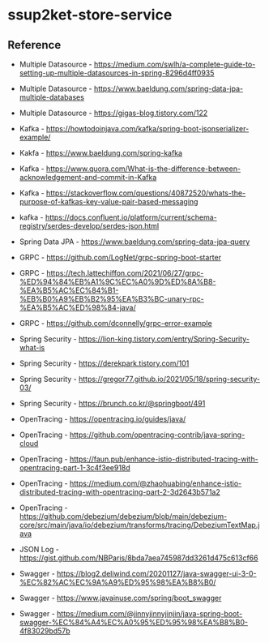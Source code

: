 # ssup2ket-store-service

## Reference

* Multiple Datasource - https://medium.com/swlh/a-complete-guide-to-setting-up-multiple-datasources-in-spring-8296d4ff0935
* Multiple Datasource - https://www.baeldung.com/spring-data-jpa-multiple-databases
* Multiple Datasource - https://gigas-blog.tistory.com/122

* Kafka - https://howtodoinjava.com/kafka/spring-boot-jsonserializer-example/
* Kakfa - https://www.baeldung.com/spring-kafka
* Kafka - https://www.quora.com/What-is-the-difference-between-acknowledgement-and-commit-in-Kafka
* Kafka - https://stackoverflow.com/questions/40872520/whats-the-purpose-of-kafkas-key-value-pair-based-messaging
* kafka - https://docs.confluent.io/platform/current/schema-registry/serdes-develop/serdes-json.html

* Spring Data JPA - https://www.baeldung.com/spring-data-jpa-query

* GRPC - https://github.com/LogNet/grpc-spring-boot-starter
* GRPC - https://tech.lattechiffon.com/2021/06/27/grpc-%ED%94%84%EB%A1%9C%EC%A0%9D%ED%8A%B8-%EA%B5%AC%EC%84%B1-%EB%B0%A9%EB%B2%95%EA%B3%BC-unary-rpc-%EA%B5%AC%ED%98%84-java/
* GRPC - https://github.com/dconnelly/grpc-error-example

* Spring Security - https://lion-king.tistory.com/entry/Spring-Security-what-is
* Spring Security - https://derekpark.tistory.com/101
* Spring Security - https://gregor77.github.io/2021/05/18/spring-security-03/
* Spring Security - https://brunch.co.kr/@springboot/491

* OpenTracing - https://opentracing.io/guides/java/
* OpenTracing - https://github.com/opentracing-contrib/java-spring-cloud
* OpenTracing - https://faun.pub/enhance-istio-distributed-tracing-with-opentracing-part-1-3c4f3ee918d
* OpenTracing - https://medium.com/@zhaohuabing/enhance-istio-distributed-tracing-with-opentracing-part-2-3d2643b571a2
* OpenTracing - https://github.com/debezium/debezium/blob/main/debezium-core/src/main/java/io/debezium/transforms/tracing/DebeziumTextMap.java

* JSON Log - https://gist.github.com/NBParis/8bda7aea745987dd3261d475c613cf66

* Swagger - https://blog2.deliwind.com/20201127/java-swagger-ui-3-0-%EC%82%AC%EC%9A%A9%ED%95%98%EA%B8%B0/
* Swagger - https://www.javainuse.com/spring/boot_swagger
* Swagger - https://medium.com/@jinnyjinnyjinjin/java-spring-boot-swagger-%EC%84%A4%EC%A0%95%ED%95%98%EA%B8%B0-4f83029bd57b